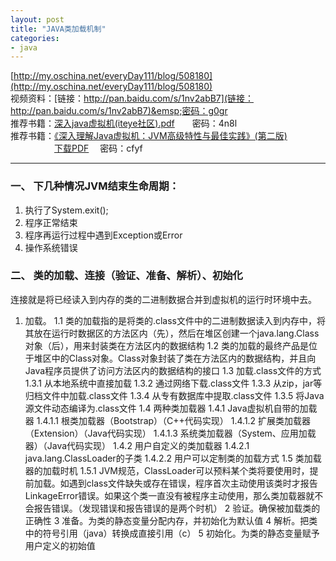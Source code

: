 ```yaml
---
layout: post
title: "JAVA类加载机制"
categories:
- java
---
```


[http://my.oschina.net/everyDay111/blog/508180](http://my.oschina.net/everyDay111/blog/508180)<br/>
视频资料：[链接：http://pan.baidu.com/s/1nv2abB7](链接：http://pan.baidu.com/s/1nv2abB7)&emsp;密码：g0gr<br/>
推荐书籍：[深入java虚拟机(iteye社区).pdf](http://pan.baidu.com/s/1pLgrsAv)&emsp;&emsp;密码：4n8l<br/>
推荐书籍：[《深入理解Java虚拟机：JVM高级特性与最佳实践》(第二版)](https://book.douban.com/subject/24722612/)<br/>&emsp;&emsp;&emsp;&emsp;&emsp;[下载PDF](http://pan.baidu.com/s/1c2kb4pq) &emsp;密码：cfyf

------

### 一、	下几种情况JVM结束生命周期： ###

1.	执行了System.exit();
2.	程序正常结束
3.	程序再运行过程中遇到Exception或Error
4.	操作系统错误

### 二、	类的加载、连接（验证、准备、解析）、初始化 ###

连接就是将已经读入到内存的类的二进制数据合并到虚拟机的运行时环境中去。

1. 加载。
	1.1	类的加载指的是将类的.class文件中的二进制数据读入到内存中，将其放在运行时数据区的方法区内（先），然后在堆区创建一个java.lang.Class对象（后），用来封装类在方法区内的数据结构
	1.2	类的加载的最终产品是位于堆区中的Class对象。Class对象封装了类在方法区内的数据结构，并且向Java程序员提供了访问方法区内的数据结构的接口
	1.3	加载.class文件的方式
		1.3.1	从本地系统中直接加载
		1.3.2	通过网络下载.class文件
		1.3.3	从zip，jar等归档文件中加载.class文件
		1.3.4	从专有数据库中提取.class文件
		1.3.5	将Java源文件动态编译为.class文件
	1.4	两种类加载器
		1.4.1	Java虚拟机自带的加载器
			1.4.1.1	根类加载器（Bootstrap）（C++代码实现）
			1.4.1.2	扩展类加载器（Extension）（Java代码实现）
			1.4.1.3	系统类加载器（System、应用加载器）（Java代码实现）
		1.4.2	用户自定义的类加载器
			1.4.2.1	java.lang.ClassLoader的子类
			1.4.2.2	用户可以定制类的加载方式
	1.5	类加载器的加载时机
		1.5.1	JVM规范，ClassLoader可以预料某个类将要使用时，提前加载。如遇到class文件缺失或存在错误，程序首次主动使用该类时才报告LinkageError错误。如果这个类一直没有被程序主动使用，那么类加载器就不会报告错误。（发现错误和报告错误的是两个时机）
2	验证。确保被加载类的正确性
3	准备。为类的静态变量分配内存，并初始化为默认值
4	解析。把类中的符号引用（java）转换成直接引用（c）
5	初始化。为类的静态变量赋予用户定义的初始值





